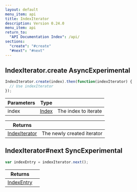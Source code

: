 ```yaml
---
layout: default
menu_item: api
title: IndexIterator
description: Version 0.24.0
menu_item: api
return_to:
  "API Documentation Index": /api/
sections:
  "create": "#create"
  "#next": "#next"
---
```


## <a name="create"></a><span>IndexIterator.</span>create <span class="tags"><span class="async">Async</span><span class="experimental">Experimental</span></span>

```js
IndexIterator.create(index).then(function(indexIterator) {
  // Use indexIterator
});
```

| Parameters | Type |   |
| --- | --- | --- |
| index | [Index](/api/index/) | The index to iterate |

| Returns |  |
| --- | --- |
| [IndexIterator](/api/index_iterator/) | The newly created iterator |

## <a name="next"></a><span>IndexIterator#</span>next <span class="tags"><span class="sync">Sync</span><span class="experimental">Experimental</span></span>

```js
var indexEntry = indexIterator.next();
```

| Returns |  |
| --- | --- |
| [IndexEntry](/api/index_entry/) |  |

